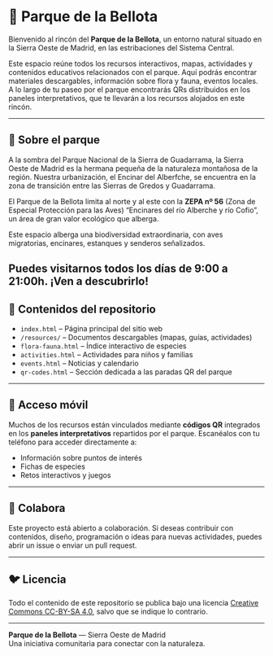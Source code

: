 # 🌳 Parque de la Bellota 

Bienvenido al rincón del **Parque de la Bellota**, un entorno natural situado en la Sierra Oeste de Madrid, en las estribaciones del Sistema Central.

Este espacio reúne todos los recursos interactivos, mapas, actividades y contenidos educativos relacionados con el parque. Aquí podrás encontrar materiales descargables, información sobre flora y fauna, eventos locales. A lo largo de tu paseo por el parque encontrarás QRs distribuidos en los paneles interpretativos, que te llevarán a los recursos alojados en este rincón. 

---

## 📍 Sobre el parque

A la sombra del Parque Nacional de la Sierra de Guadarrama, la Sierra Oeste de Madrid es la hermana pequeña de la naturaleza montañosa de la región. Nuestra urbanización, el Encinar del Alberfche, se encuentra en la zona de transición entre las Sierras de Gredos y Guadarrama.

El Parque de la Bellota limita al norte y al este con la **ZEPA nº 56** (Zona de Especial Protección para las Aves) “Encinares del río Alberche y río Cofio”, un área de gran valor ecológico que alberga.

Este espacio alberga una biodiversidad extraordinaria, con aves migratorias, encinares, estanques y senderos señalizados.

Puedes visitarnos todos los días de 9:00 a 21:00h. ¡Ven a descubrirlo!
---

## 📁 Contenidos del repositorio

- `index.html` – Página principal del sitio web
- `/resources/` – Documentos descargables (mapas, guías, actividades)
- `flora-fauna.html` – Índice interactivo de especies
- `activities.html` – Actividades para niños y familias
- `events.html` – Noticias y calendario
- `qr-codes.html` – Sección dedicada a las paradas QR del parque

---

## 📱 Acceso móvil

Muchos de los recursos están vinculados mediante **códigos QR** integrados en los **paneles interpretativos** repartidos por el parque. Escanéalos con tu teléfono para acceder directamente a:

- Información sobre puntos de interés
- Fichas de especies
- Retos interactivos y juegos

---

## 🤝 Colabora

Este proyecto está abierto a colaboración. Si deseas contribuir con contenidos, diseño, programación o ideas para nuevas actividades, puedes abrir un issue o enviar un pull request.

---

## 🐦 Licencia

Todo el contenido de este repositorio se publica bajo una licencia [Creative Commons CC-BY-SA 4.0](https://creativecommons.org/licenses/by-sa/4.0/), salvo que se indique lo contrario.

---
**Parque de la Bellota** — Sierra Oeste de Madrid  
Una iniciativa comunitaria para conectar con la naturaleza.
